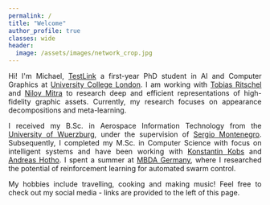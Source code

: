 ```yaml
---
permalink: /
title: "Welcome"
author_profile: true
classes: wide
header:
  image: /assets/images/network_crop.jpg
---
```


<div style="text-align: justify"> 

Hi! I'm Michael, <a href="http://www.homepages.ucl.ac.uk/~ucactri/">TestLink</a> a first-year PhD student in AI and Computer Graphics at [University College London](https://www.ucl.ac.uk).
I am working with [Tobias Ritschel](http://www.homepages.ucl.ac.uk/~ucactri/) and [Niloy Mitra](http://www0.cs.ucl.ac.uk/staff/n.mitra/)
to research deep and efficient representations of high-fidelity graphic assets. 
Currently, my research focuses on appearance decompositions and meta-learning.

I received my B.Sc. in Aerospace Information Technology from the [University of Wuerzburg](https://www.uni-wuerzburg.de/startseite),
under the supervision of [Sergio Montenegro](https://www.informatik.uni-wuerzburg.de/aerospaceinfo/mitarbeiter/montenegro).
Subsequently, I completed my M.Sc. in Computer Science with focus on intelligent systems and have 
been working with [Konstantin Kobs](https://www.informatik.uni-wuerzburg.de/datascience/staff/kobs) and [Andreas Hotho](https://www.informatik.uni-wuerzburg.de/datascience/staff/hotho). 
I spent a summer at [MBDA Germany](https://www.mbda-deutschland.de), where I researched the potential of reinforcement learning for 
automated swarm control.

My hobbies include travelling, cooking and making music! Feel free to check out my social media - links are provided to the left of this page. 

</div>